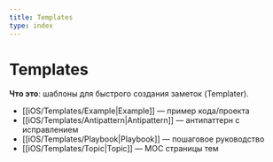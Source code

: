 ```yaml
---
title: Templates
type: index
---
```


# Templates

**Что это**: шаблоны для быстрого создания заметок (Templater).

- [[iOS/Templates/Example|Example]] — пример кода/проекта
- [[iOS/Templates/Antipattern|Antipattern]] — антипаттерн с исправлением
- [[iOS/Templates/Playbook|Playbook]] — пошаговое руководство
- [[iOS/Templates/Topic|Topic]] — MOC страницы тем
